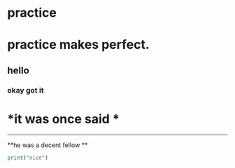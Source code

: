 # practice
# practice makes perfect.

## hello

### okay got it

# *it was once said *
---
**he was a decent fellow **

```python
print("nice")
```